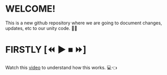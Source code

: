 # WELCOME!
This is a new github repository where we are going to document changes, updates, etc to our unity code. 🎊🎊

# FIRSTLY [⏪ ▶ ⏹ ⏩]
Watch this [video](https://www.youtube.com/watch?v=a9u2yZvsqHA&t=416s) to understand how this works. 💻👈
